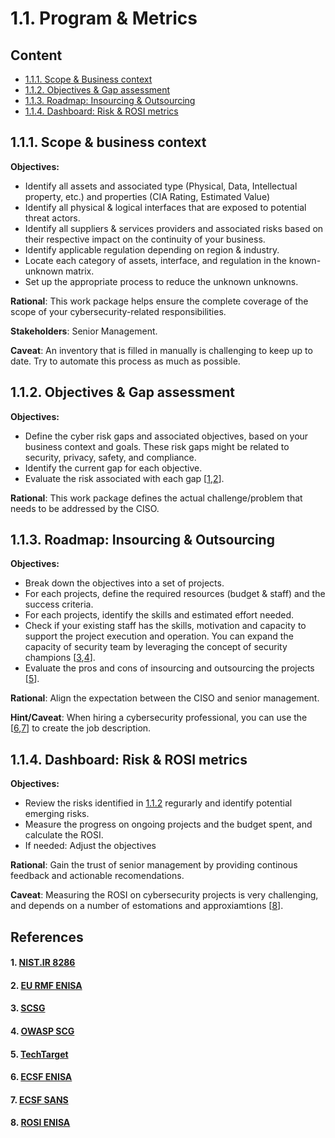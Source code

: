# 1.1. Program & Metrics

## Content
* [1.1.1. Scope & Business context](#111-scope--business-context)
* [1.1.2. Objectives & Gap assessment](#112-objectives--gap-assessment) 
* [1.1.3. Roadmap: Insourcing & Outsourcing](#113-roadmap-insourcing--outsourcing)
* [1.1.4. Dashboard: Risk & ROSI metrics](#114-dashboard-risk--rosi-metrics)

## 1.1.1. Scope & business context 

**Objectives:**
* Identify all assets and associated type (Physical, Data, Intellectual property, etc.) and properties (CIA Rating, Estimated Value) 
* Identify all physical & logical interfaces that are exposed to potential threat actors.
* Identify all suppliers & services providers and associated risks based on their respective impact on the continuity of your business. 
* Identify applicable regulation depending on region & industry. 
* Locate each category of assets, interface, and regulation in the known-unknown matrix. 
* Set up the appropriate process to reduce the unknown unknowns.

**Rational**: This work package helps ensure the complete coverage of the scope of your cybersecurity-related responsibilities.

**Stakeholders**: Senior Management. 

**Caveat**: An inventory that is filled in manually is challenging to keep up to date. Try to automate this process as much as possible.  

## 1.1.2. Objectives & Gap assessment 

**Objectives:**
* Define the cyber risk gaps and associated objectives, based on your business context and goals. These risk gaps might be related to security, privacy, safety, and compliance.
* Identify the current gap for each objective. 
* Evaluate the risk associated with each gap [[1](#1-nistir-8286),[2](#2-eu-rmf-enisa)].

**Rational**: This work package defines the actual challenge/problem that needs to be addressed by the CISO. 

## 1.1.3. Roadmap: Insourcing & Outsourcing 

**Objectives:**
* Break down the objectives into a set of projects.
* For each projects, define the required resources (budget & staff) and the success criteria.
* For each projects, identify the skills and estimated effort needed.
* Check if your existing staff has the skills, motivation and capacity to support the project execution and operation. You can expand the capacity of security team by leveraging the concept of security champions [[3](#3-scsg),[4](#4-owasp-scg)].
* Evaluate the pros and cons of insourcing and outsourcing the projects [[5](#5-techtarget)].

**Rational**: Align the expectation between the CISO and senior management. 

**Hint/Caveat**: When hiring a cybersecurity professional, you can use the [[6](#6-ecsf-enisa),[7](#7-ecsf-sans)] to create the job description.

## 1.1.4. Dashboard: Risk & ROSI metrics  

**Objectives:**
* Review the risks identified in [1.1.2](#112-cybersecurity-objectives--gap-assessment) regurarly and identify potential emerging risks.
* Measure the progress on ongoing projects and the budget spent, and calculate the ROSI.
* If needed: Adjust the objectives

**Rational**: Gain the trust of senior management by providing continous feedback and actionable recomendations.

**Caveat**: Measuring the ROSI on cybersecurity projects is very challenging, and depends on a number of estomations and approxiamtions [[8](#8-rosi-enisa)].

## References
#### 1. [NIST.IR 8286](https://doi.org/10.6028/NIST.IR.8286)
#### 2. [EU RMF ENISA](https://www.enisa.europa.eu/publications/interoperable-eu-risk-management-framework)
#### 3. [SCSG](https://securitychampionsuccessguide.org/)
#### 4. [OWASP SCG](https://owasp.org/www-project-security-champions-guidebook/)
#### 5. [TechTarget](https://www.techtarget.com/searchsecurity/tip/15-benefits-of-outsourcing-your-cybersecurity-operations)
#### 6. [ECSF ENISA](https://www.enisa.europa.eu/topics/education/european-cybersecurity-skills-framework)
#### 7. [ECSF SANS](https://www.sans.org/ecsf-framework/)
#### 8. [ROSI ENISA](https://www.enisa.europa.eu/publications/introduction-to-return-on-security-investment)
